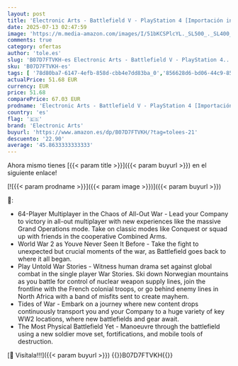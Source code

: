 ```yaml
---
layout: post
title: 'Electronic Arts - Battlefield V - PlayStation 4 [Importación inglesa]'
date: 2025-07-13 02:47:59
image: 'https://m.media-amazon.com/images/I/51bKCSPlcYL._SL500_._SL400_.jpg'
comments: true
category: ofertas
author: 'tole.es'
slug: 'B07D7FTVKH-es Electronic Arts - Battlefield V - PlayStation 4...'
sku: 'B07D7FTVKH-es'
tags: [ '78d80ba7-6147-4efb-858d-cbb4e7dd83ba_0','856628d6-bd06-44c9-8556-c5cb75f77e2b_0','856628d6-bd06-44c9-8556-c5cb75f77e2b_5101','856628d6-bd06-44c9-8556-c5cb75f77e2b_7801','Arborist Merchandising Root','Custom Stores','Hardware y juegos para PlayStation 4','Importaciones en Videojuegos','Inglaterra','Juegos PS4','Juegos para PlayStation 4','Self Service','Special Features Stores','Tienda de Importaciones inglesas','Videojuegos','electronic arts','playstation','🇪🇸', ]
actualPrice: 51.68 EUR
currency: EUR
price: 51.68
comparePrice: 67.03 EUR
prodname: 'Electronic Arts - Battlefield V - PlayStation 4 [Importación inglesa]'
country: 'es'
flag: '🇪🇸'
brand: 'Electronic Arts'
buyurl: 'https://www.amazon.es/dp/B07D7FTVKH/?tag=tolees-21'
descuento: '22.90'
average: '45.8633333333333'
---
```


Ahora mismo tienes [{{< param title >}}]({{< param buyurl >}}) en el siguiente enlace!

[![{{< param prodname >}}]({{< param image >}})]({{< param buyurl >}})

🔎:

- 64-Player Multiplayer in the Chaos of All-Out War - Lead your Company to victory in all-out multiplayer with new experiences like the massive Grand Operations mode. Take on classic modes like Conquest or squad up with friends in the cooperative Combined Arms.
- World War 2 as Youve Never Seen It Before - Take the fight to unexpected but crucial moments of the war, as Battlefield goes back to where it all began.
- Play Untold War Stories - Witness human drama set against global combat in the single player War Stories. Ski down Norwegian mountains as you battle for control of nuclear weapon supply lines, join the frontline with the French colonial troops, or go behind enemy lines in North Africa with a band of misfits sent to create mayhem.
- Tides of War - Embark on a journey where new content drops continuously transport you and your Company to a huge variety of key WW2 locations, where new battlefields and gear await.
- The Most Physical Battlefield Yet - Manoeuvre through the battlefield using a new soldier move set, fortifications, and mobile tools of destruction.

[🛒 Visítala!!!]({{< param buyurl >}})
{{<world>}}B07D7FTVKH{{</world>}}
